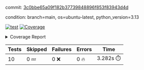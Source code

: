 commit: [3c0bbe65a09f182b37739848896f853f83943d4d](https://github.com/rcmdnk/hydra-utils/tree/3c0bbe65a09f182b37739848896f853f83943d4d)

condition: branch=main, os=ubuntu-latest, python_version=3.13

[![test](https://github.com/rcmdnk/hydra-utils/actions/workflows/test.yml/badge.svg)](https://github.com/rcmdnk/hydra-utils/actions/runs/17061128174)
<a href="https://github.com/rcmdnk/hydra-utils/blob/3c0bbe65a09f182b37739848896f853f83943d4d/README.md"><img alt="Coverage" src="https://img.shields.io/badge/Coverage-72%25-yellow.svg" /></a><details><summary>Coverage Report </summary><table><tr><th>File</th><th>Stmts</th><th>Miss</th><th>Cover</th><th>Missing</th></tr><tbody><tr><td colspan="5"><b>src/hydra_utils</b></td></tr><tr><td>&nbsp; &nbsp;<a href="https://github.com/rcmdnk/hydra-utils/blob/3c0bbe65a09f182b37739848896f853f83943d4d/src/hydra_utils/__init__.py">\_\_init\_\_.py</a></td><td>8</td><td>2</td><td>75%</td><td><a href="https://github.com/rcmdnk/hydra-utils/blob/3c0bbe65a09f182b37739848896f853f83943d4d/src/hydra_utils/__init__.py#L11-L12">11&ndash;12</a></td></tr><tr><td>&nbsp; &nbsp;<a href="https://github.com/rcmdnk/hydra-utils/blob/3c0bbe65a09f182b37739848896f853f83943d4d/src/hydra_utils/utils.py">utils.py</a></td><td>182</td><td>53</td><td>71%</td><td><a href="https://github.com/rcmdnk/hydra-utils/blob/3c0bbe65a09f182b37739848896f853f83943d4d/src/hydra_utils/utils.py#L20-L25">20&ndash;25</a>, <a href="https://github.com/rcmdnk/hydra-utils/blob/3c0bbe65a09f182b37739848896f853f83943d4d/src/hydra_utils/utils.py#L76-L78">76&ndash;78</a>, <a href="https://github.com/rcmdnk/hydra-utils/blob/3c0bbe65a09f182b37739848896f853f83943d4d/src/hydra_utils/utils.py#L84-L85">84&ndash;85</a>, <a href="https://github.com/rcmdnk/hydra-utils/blob/3c0bbe65a09f182b37739848896f853f83943d4d/src/hydra_utils/utils.py#L107">107</a>, <a href="https://github.com/rcmdnk/hydra-utils/blob/3c0bbe65a09f182b37739848896f853f83943d4d/src/hydra_utils/utils.py#L109">109</a>, <a href="https://github.com/rcmdnk/hydra-utils/blob/3c0bbe65a09f182b37739848896f853f83943d4d/src/hydra_utils/utils.py#L133">133</a>, <a href="https://github.com/rcmdnk/hydra-utils/blob/3c0bbe65a09f182b37739848896f853f83943d4d/src/hydra_utils/utils.py#L136-L137">136&ndash;137</a>, <a href="https://github.com/rcmdnk/hydra-utils/blob/3c0bbe65a09f182b37739848896f853f83943d4d/src/hydra_utils/utils.py#L154-L157">154&ndash;157</a>, <a href="https://github.com/rcmdnk/hydra-utils/blob/3c0bbe65a09f182b37739848896f853f83943d4d/src/hydra_utils/utils.py#L159-L160">159&ndash;160</a>, <a href="https://github.com/rcmdnk/hydra-utils/blob/3c0bbe65a09f182b37739848896f853f83943d4d/src/hydra_utils/utils.py#L175-L177">175&ndash;177</a>, <a href="https://github.com/rcmdnk/hydra-utils/blob/3c0bbe65a09f182b37739848896f853f83943d4d/src/hydra_utils/utils.py#L182-L184">182&ndash;184</a>, <a href="https://github.com/rcmdnk/hydra-utils/blob/3c0bbe65a09f182b37739848896f853f83943d4d/src/hydra_utils/utils.py#L197-L200">197&ndash;200</a>, <a href="https://github.com/rcmdnk/hydra-utils/blob/3c0bbe65a09f182b37739848896f853f83943d4d/src/hydra_utils/utils.py#L211-L214">211&ndash;214</a>, <a href="https://github.com/rcmdnk/hydra-utils/blob/3c0bbe65a09f182b37739848896f853f83943d4d/src/hydra_utils/utils.py#L216">216</a>, <a href="https://github.com/rcmdnk/hydra-utils/blob/3c0bbe65a09f182b37739848896f853f83943d4d/src/hydra_utils/utils.py#L241-L253">241&ndash;253</a>, <a href="https://github.com/rcmdnk/hydra-utils/blob/3c0bbe65a09f182b37739848896f853f83943d4d/src/hydra_utils/utils.py#L272">272</a>, <a href="https://github.com/rcmdnk/hydra-utils/blob/3c0bbe65a09f182b37739848896f853f83943d4d/src/hydra_utils/utils.py#L279">279</a>, <a href="https://github.com/rcmdnk/hydra-utils/blob/3c0bbe65a09f182b37739848896f853f83943d4d/src/hydra_utils/utils.py#L304">304</a>, <a href="https://github.com/rcmdnk/hydra-utils/blob/3c0bbe65a09f182b37739848896f853f83943d4d/src/hydra_utils/utils.py#L307-L310">307&ndash;310</a>, <a href="https://github.com/rcmdnk/hydra-utils/blob/3c0bbe65a09f182b37739848896f853f83943d4d/src/hydra_utils/utils.py#L314">314</a></td></tr><tr><td><b>TOTAL</b></td><td><b>198</b></td><td><b>55</b></td><td><b>72%</b></td><td>&nbsp;</td></tr></tbody></table></details>

| Tests | Skipped | Failures | Errors | Time |
| ----- | ------- | -------- | -------- | ------------------ |
| 10 | 0 :zzz: | 0 :x: | 0 :fire: | 3.282s :stopwatch: |

